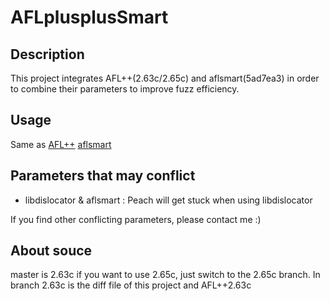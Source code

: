 # AFLplusplusSmart

## Description

This project integrates AFL++(2.63c/2.65c)  and aflsmart(5ad7ea3) in order to combine their parameters to improve fuzz efficiency.



## Usage

Same as [AFL++](https://github.com/AFLplusplus/AFLplusplus) [aflsmart](https://github.com/aflsmart/aflsmart)



## Parameters that may conflict

- libdislocator & aflsmart : Peach will get stuck when using libdislocator

If you find other conflicting parameters, please contact me :)



## About souce

master is 2.63c if you want to use 2.65c, just switch to the 2.65c branch. In branch 2.63c is the diff file of this project and AFL++2.63c


